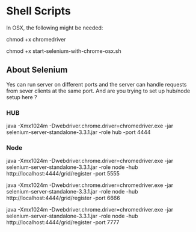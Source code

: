 # Shell Scripts

In OSX, the following might be needed:

chmod +x chromedriver

chmod +x start-selenium-with-chrome-osx.sh

## About Selenium

Yes can run server on different ports and the server can handle requests from sever clients at the same port. And are you trying to set up hub/node setup here ?

### HUB

java -Xmx1024m -Dwebdriver.chrome.driver=chromedriver.exe -jar selenium-server-standalone-3.3.1.jar -role hub -port 4444

### Node

java -Xmx1024m -Dwebdriver.chrome.driver=chromedriver.exe -jar selenium-server-standalone-3.3.1.jar -role node -hub http://localhost:4444/grid/register -port 5555

java -Xmx1024m -Dwebdriver.chrome.driver=chromedriver.exe -jar selenium-server-standalone-3.3.1.jar -role node -hub http://localhost:4444/grid/register -port 6666

java -Xmx1024m -Dwebdriver.chrome.driver=chromedriver.exe -jar selenium-server-standalone-3.3.1.jar -role node -hub http://localhost:4444/grid/register -port 7777
